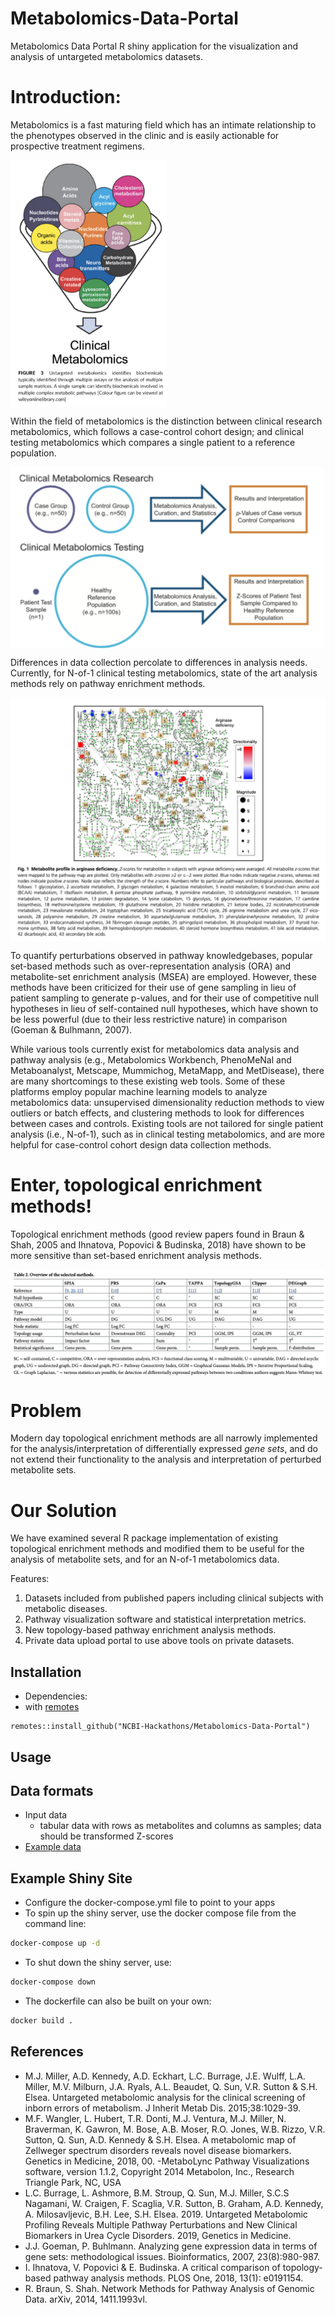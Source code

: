 # Metabolomics-Data-Portal
Metabolomics Data Portal R shiny application for the visualization and analysis of untargeted metabolomics datasets.

# Introduction:
Metabolomics is a fast maturing field which has an intimate relationship to the phenotypes observed in the clinic and is easily actionable for prospective treatment regimens. 

<img src=papers/Kennedy-et-al_2018.png width="250" align="center">

Within the field of metabolomics is the distinction between clinical research metabolomics, which follows a case-control cohort design; and clinical testing metabolomics which compares a single patient to a reference population.

<img src=papers/Kennedy-et-al_2018_2.png width="500" align = "center">

Differences in data collection percolate to differences in analysis needs. Currently, for N-of-1 clinical testing metabolomics, state of the art analysis methods rely on pathway enrichment methods.

<img src=papers/Burrage-et-al_2019.png align="center">

To quantify perturbations observed in pathway knowledgebases, popular set-based methods such as over-representation analysis (ORA) and metabolite-set enrichment analysis (MSEA) are employed. However, these methods have been criticized for their use of gene sampling in lieu of patient sampling to generate p-values, and for their use of competitive null hypotheses in lieu of self-contained null hypotheses, which have shown to be less powerful (due to their less restrictive nature) in comparison (Goeman & Bulhmann, 2007). 

While various tools currently exist for metabolomics data analysis and pathway analysis (e.g., Metabolomics Workbench, PhenoMeNal and Metaboanalyst, Metscape, Mummichog, MetaMapp, and MetDisease), there are many shortcomings to these existing web tools. Some of these platforms employ popular machine learning models to analyze metabolomics data: unsupervised dimensionality reduction methods to view outliers or batch effects, and clustering methods to look for differences between cases and controls. Existing tools are not tailored for single patient analysis (i.e., N-of-1), such as in clinical testing metabolomics, and are more helpful for case-control cohort design data collection methods.

# Enter, topological enrichment methods!
Topological enrichment methods (good review papers found in Braun & Shah, 2005 and Ihnatova, Popovici & Budinska, 2018) have shown to be more sensitive than set-based enrichment analysis methods.

<img src=papers/Ihnatova-Popovici-Budinska_2018.png align="center">

# Problem
Modern day topological enrichment methods are all narrowly implemented for the analysis/interpretation of differentially expressed *gene sets*, and do not extend their functionality to the analysis and interpretation of perturbed metabolite sets.

# Our Solution
We have examined several R package implementation of existing topological enrichment methods and modified them to be useful for the analysis of metabolite sets, and for an N-of-1 metabolomics data.



Features:
1. Datasets included from published papers including clinical subjects with metabolic diseases.
2. Pathway visualization software and statistical interpretation metrics.
3. New topology-based pathway enrichment analysis methods.
4. Private data upload portal to use above tools on private datasets.

## Installation
- Dependencies:
- with [remotes](https://cran.r-project.org/web/packages/remotes/index.html)
```{r}
remotes::install_github("NCBI-Hackathons/Metabolomics-Data-Portal")
```

## Usage

## Data formats
- Input data
  - tabular data with rows as metabolites and columns as samples; data should be transformed Z-scores
- [Example data](https://github.com/NCBI-Hackathons/Metabolomics-Data-Portal/tree/master/data)



## Example Shiny Site
- Configure the docker-compose.yml file to point to your apps
- To spin up the shiny server, use the docker compose file from the command line:
```bash
docker-compose up -d
```
- To shut down the shiny server, use:
```bash
docker-compose down
```
- The dockerfile can also be built on your own:
```bash
docker build .
```

## References
- M.J. Miller, A.D. Kennedy, A.D. Eckhart, L.C. Burrage, J.E. Wulff, L.A. Miller, M.V. Milburn, J.A. Ryals,
A.L. Beaudet, Q. Sun, V.R. Sutton & S.H. Elsea. Untargeted metabolomic analysis for the clinical screening of inborn errors of metabolism. J Inherit Metab Dis. 2015;38:1029-39.
- M.F. Wangler, L. Hubert, T.R. Donti, M.J. Ventura, M.J. Miller, N. Braverman, K. Gawron, M. Bose,
A.B. Moser, R.O. Jones, W.B. Rizzo, V.R. Sutton, Q. Sun, A.D. Kennedy & S.H. Elsea. A metabolomic map of Zellweger spectrum disorders reveals novel disease biomarkers. Genetics in Medicine, 2018, 00. 
-MetaboLync Pathway Visualizations software, version 1.1.2, Copyright 2014 Metabolon, Inc., Research Triangle Park, NC, USA
- L.C. Burrage, L. Ashmore, B.M. Stroup, Q. Sun, M.J. Miller, S.C.S Nagamani, W. Craigen, F. Scaglia, V.R. Sutton, B. Graham, A.D. Kennedy, A. Milosavljevic, B.H. Lee,  S.H. Elsea. 2019. Untargeted Metabolomic Profiling Reveals Multiple Pathway Perturbations and New Clinical Biomarkers in Urea Cycle Disorders. 2019, Genetics in Medicine. 
- J.J. Goeman, P. Buhlmann. Analyzing gene expression data in terms of gene sets: methodological issues. Bioinformatics, 2007, 23(8):980-987.
- I. Ihnatova, V. Popovici & E. Budinska. A critical comparison of topology-based pathway analysis methods. PLOS One, 2018, 13(1): e0191154.
- R. Braun, S. Shah. Network Methods for Pathway Analysis of Genomic Data. arXiv, 2014, 1411.1993vl.
